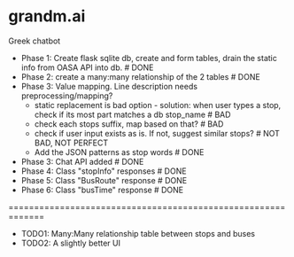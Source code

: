 # grandm.ai
Greek chatbot

* Phase 1: Create flask sqlite db, create and form tables, drain the static info from OASA API into db. # DONE
* Phase 2: create a many:many relationship of the 2 tables # DONE
* Phase 3: Value mapping. Line description needs preprocessing/mapping? 
    * static replacement is bad option - solution: when user types a stop, check if its most part matches a db stop_name # BAD
    * check each stops suffix, map based on that? # BAD
    * check if user input exists as is. If not, suggest similar stops? # NOT BAD, NOT PERFECT 
    * Add the JSON patterns as stop words # DONE 
* Phase 3: Chat API added # DONE
* Phase 4: Class "stopInfo" responses # DONE
* Phase 5: Class "BusRoute" response  # DONE
* Phase 6: Class "busTime" response   # DONE

=============================================================
* TODO1: Many:Many relationship table between stops and buses
* TODO2: A slightly better UI 
